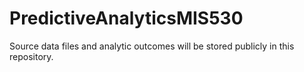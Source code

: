 # PredictiveAnalyticsMIS530
Source data files and analytic outcomes will be stored publicly in this repository.
